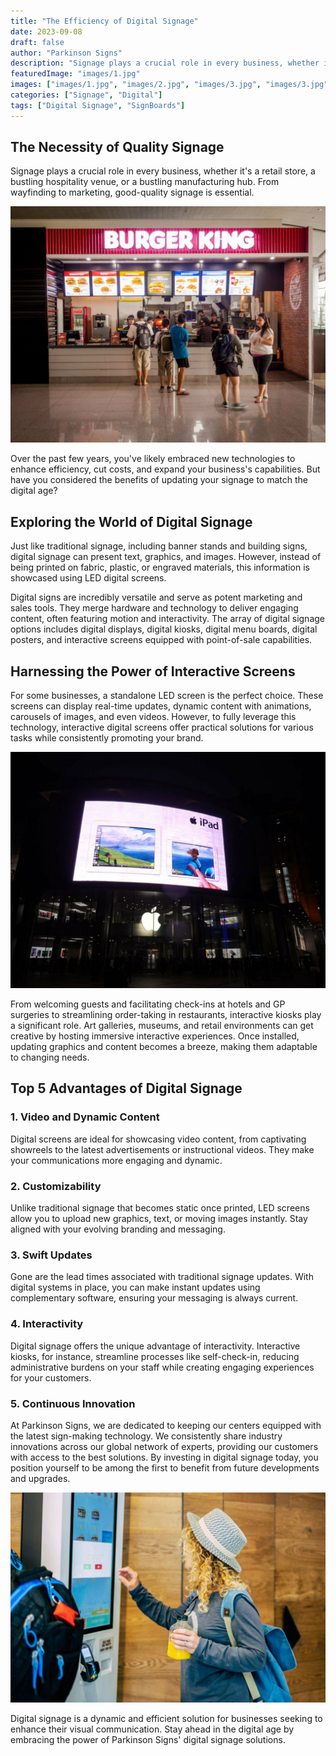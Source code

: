 ```yaml
---
title: "The Efficiency of Digital Signage"
date: 2023-09-08
draft: false
author: "Parkinson Signs"
description: "Signage plays a crucial role in every business, whether it's a retail store, a bustling hospitality venue, or a bustling manufacturing hub. From wayfinding to marketing, good-quality signage is essential."
featuredImage: "images/1.jpg"
images: ["images/1.jpg", "images/2.jpg", "images/3.jpg", "images/3.jpg"]
categories: ["Signage", "Digital"]
tags: ["Digital Signage", "SignBoards"]
---
```


## The Necessity of Quality Signage

Signage plays a crucial role in every business, whether it's a retail store, a bustling hospitality venue, or a bustling manufacturing hub. From wayfinding to marketing, good-quality signage is essential.

![Digital Signage](images/1.jpg)

Over the past few years, you've likely embraced new technologies to enhance efficiency, cut costs, and expand your business's capabilities. But have you considered the benefits of updating your signage to match the digital age?

## Exploring the World of Digital Signage

Just like traditional signage, including banner stands and building signs, digital signage can present text, graphics, and images. However, instead of being printed on fabric, plastic, or engraved materials, this information is showcased using LED digital screens.

Digital signs are incredibly versatile and serve as potent marketing and sales tools. They merge hardware and technology to deliver engaging content, often featuring motion and interactivity. The array of digital signage options includes digital displays, digital kiosks, digital menu boards, digital posters, and interactive screens equipped with point-of-sale capabilities.

## Harnessing the Power of Interactive Screens

For some businesses, a standalone LED screen is the perfect choice. These screens can display real-time updates, dynamic content with animations, carousels of images, and even videos. However, to fully leverage this technology, interactive digital screens offer practical solutions for various tasks while consistently promoting your brand.

![Interactive Digital Signage](images/3.jpg)

From welcoming guests and facilitating check-ins at hotels and GP surgeries to streamlining order-taking in restaurants, interactive kiosks play a significant role. Art galleries, museums, and retail environments can get creative by hosting immersive interactive experiences. Once installed, updating graphics and content becomes a breeze, making them adaptable to changing needs.

## Top 5 Advantages of Digital Signage

### 1. Video and Dynamic Content
Digital screens are ideal for showcasing video content, from captivating showreels to the latest advertisements or instructional videos. They make your communications more engaging and dynamic.

### 2. Customizability
Unlike traditional signage that becomes static once printed, LED screens allow you to upload new graphics, text, or moving images instantly. Stay aligned with your evolving branding and messaging.

### 3. Swift Updates
Gone are the lead times associated with traditional signage updates. With digital systems in place, you can make instant updates using complementary software, ensuring your messaging is always current.

### 4. Interactivity
Digital signage offers the unique advantage of interactivity. Interactive kiosks, for instance, streamline processes like self-check-in, reducing administrative burdens on your staff while creating engaging experiences for your customers.

### 5. Continuous Innovation
At Parkinson Signs, we are dedicated to keeping our centers equipped with the latest sign-making technology. We consistently share industry innovations across our global network of experts, providing our customers with access to the best solutions. By investing in digital signage today, you position yourself to be among the first to benefit from future developments and upgrades.

![Digital Signage Advantages](images/2.jpg)

Digital signage is a dynamic and efficient solution for businesses seeking to enhance their visual communication. Stay ahead in the digital age by embracing the power of Parkinson Signs' digital signage solutions.
